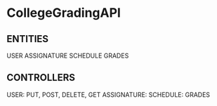 # CollegeGradingAPI

ENTITIES
--------
USER
ASSIGNATURE
SCHEDULE
GRADES

CONTROLLERS
-----------
USER: PUT, POST, DELETE, GET
ASSIGNATURE:
SCHEDULE:
GRADES
